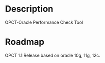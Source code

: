 Description
===========
OPCT-Oracle Performance Check Tool

Roadmap
===========
OPCT 1.1 Release based on oracle 10g, 11g, 12c. 

